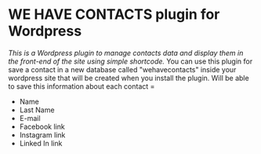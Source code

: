 # WE HAVE CONTACTS plugin for Wordpress

*This is a Wordpress plugin to manage contacts data and display them in the                            front-end of the site using simple shortcode.*
You can use this plugin for save a contact in a new database called "wehavecontacts" inside your wordpress site that will be created when you install the plugin. 
Will be able to save this information about each contact =
* Name
* Last Name
* E-mail
* Facebook link 
* Instagram link
* Linked In link
